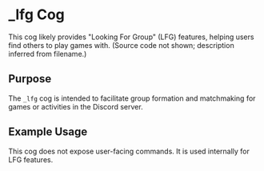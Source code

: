 # _lfg Cog

This cog likely provides "Looking For Group" (LFG) features, helping users find others to play games with. (Source code not shown; description inferred from filename.)

## Purpose

The `_lfg` cog is intended to facilitate group formation and matchmaking for games or activities in the Discord server.

## Example Usage

This cog does not expose user-facing commands. It is used internally for LFG features.
